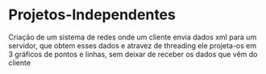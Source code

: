 # Projetos-Independentes
Criação de um sistema de redes onde um cliente envia dados xml para um servidor, que obtem esses dados e atravez de threading ele projeta-os em 3 gráficos de pontos e linhas, sem deixar de receber os dados que vêm do cliente
